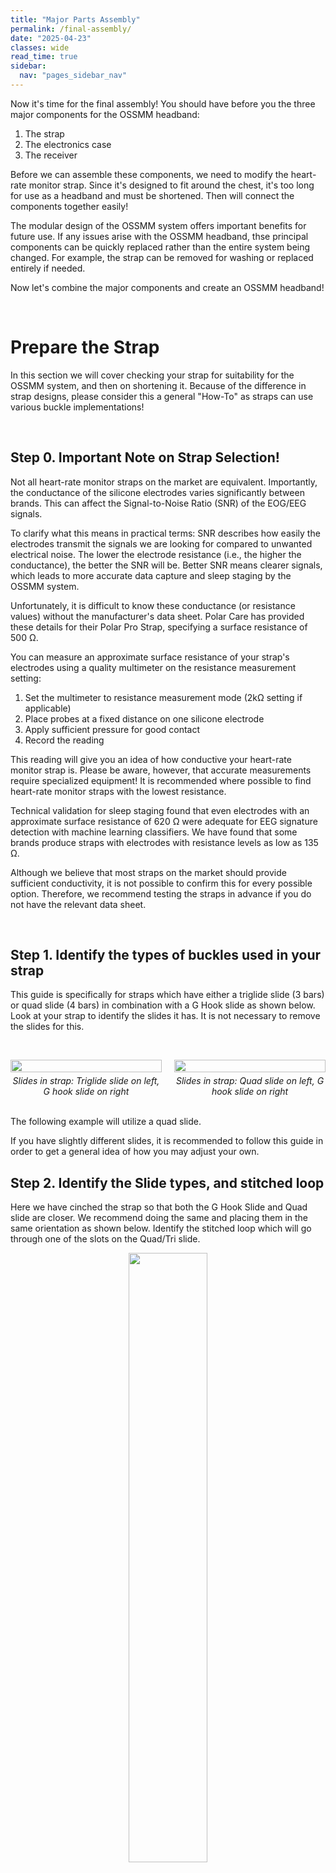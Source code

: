 ```yaml
---
title: "Major Parts Assembly"
permalink: /final-assembly/
date: "2025-04-23"
classes: wide
read_time: true
sidebar:
  nav: "pages_sidebar_nav"
---
```


Now it's time for the final assembly! You should have before you the three major components for the OSSMM headband:

1. The strap
2. The electronics case
3. The receiver

Before we can assemble these components, we need to modify the heart-rate monitor
strap. Since it's designed to fit around the chest, it's too long for use as a 
headband and must be shortened. Then will connect the components together easily!

The modular design of the OSSMM system offers important benefits for future use. 
If any issues arise with the OSSMM headband, thse principal components can be
quickly replaced rather than the entire system being changed. For example, the
strap can be removed for washing or replaced entirely if needed.

Now let's combine the major components and create an OSSMM headband!

&nbsp;
# Prepare the Strap

In this section we will cover checking your strap for suitability for the OSSMM
system, and then on shortening it. Because of the difference in strap designs,
please consider this a general "How-To" as straps can use various buckle
implementations!

&nbsp;
## Step 0. Important Note on Strap Selection!

Not all heart-rate monitor straps on the market are equivalent. Importantly, the
conductance of the silicone electrodes varies significantly between brands. This
can affect the Signal-to-Noise Ratio (SNR) of the EOG/EEG signals.

To clarify what this means in practical terms: SNR describes how easily the 
electrodes transmit the signals we are looking for compared to unwanted 
electrical noise. The lower the electrode resistance (i.e., the higher the 
conductance), the better the SNR will be. Better SNR means clearer signals, 
which leads to more accurate data capture and sleep staging by the OSSMM system.


Unfortunately, it is difficult to know these conductance (or resistance values) 
without the manufacturer's data sheet. Polar Care has provided these details for
their Polar Pro Strap, specifying a surface resistance of 500 Ω.


You can measure an approximate surface resistance of your strap's electrodes 
using a quality multimeter on the resistance measurement setting:

1. Set the multimeter to resistance measurement mode (2kΩ setting if applicable)
2. Place probes at a fixed distance on one silicone electrode
3. Apply sufficient pressure for good contact
4. Record the reading

This reading will give you an idea of how conductive your heart-rate monitor 
strap is. Please be aware, however, that accurate measurements require 
specialized equipment! It is recommended where possible to find heart-rate 
monitor straps with the lowest resistance. 

Technical validation for sleep staging found that even electrodes with an 
approximate surface resistance of 620 Ω were adequate for EEG signature 
detection with machine learning classifiers. We have found that some brands 
produce straps with electrodes with resistance levels as low as 135 Ω.

Although we believe that most straps on the market should provide sufficient 
conductivity, it is not possible to confirm this for every possible option. 
Therefore, we recommend testing the straps in advance if you do not have the
relevant data sheet.

&nbsp;
## Step 1. Identify the types of buckles used in your strap

This guide is specifically for straps which have either a triglide slide (3 bars) 
or quad slide (4 bars) in combination with a G Hook slide as shown below. Look 
at your strap to identify the slides it has. It is not necessary to remove
the slides for this.

&nbsp;
<div style="display: flex; flex-direction: row; justify-content: space-between; align-items: flex-start;">
  <figure style="margin: 0; width: 48%; display: flex; flex-direction: column; align-items: center;">
    <img src="{{ site.url }}/OSSMM/media/final-assembly/slides-tri.jpg" style="width: 100%;">
    <figcaption style="text-align: center; font-style: italic; margin-top: 5px;">Slides in strap: Triglide slide on left, G hook slide on right</figcaption>
  </figure>
  <figure style="margin: 0; width: 48%; display: flex; flex-direction: column; align-items: center;">
    <img src="{{ site.url }}/OSSMM/media/final-assembly/slide-quad.jpg" style="width: 100%;">
    <figcaption style="text-align: center; font-style: italic; margin-top: 5px;">Slides in strap: Quad slide on left, G hook slide on right</figcaption>
  </figure>
</div>
&nbsp;


The following example will utilize a quad slide.

If you have slightly different slides, it is recommended to follow this guide in
order to get a general idea of how you may adjust your own.

## Step 2. Identify the Slide types, and stitched loop

Here we have cinched the strap so that both the G Hook Slide and Quad slide are
closer. We recommend doing the same and placing them in the same orientation as
shown below. Identify the stitched loop which will go through one of the slots
on the Quad/Tri slide.

<div align="center">
  <img src="{{ site.url }}/OSSMM/media/final-assembly/strap-identity.jpg" style="width: 50%;">
</div>
&nbsp;


## Step 3. Cut the stich loop, and remove it from the Quad/Tri Slide

&nbsp;
<div style="display: flex; flex-direction: row; align-items: flex-start;">
  <figure style="margin: 0; width: 48%;">
    <img src="{{ site.url }}/OSSMM/media/final-assembly/loop-cut-1.jpg" alt="Front view of OSSMM headband" style="width: 100%;">
    <figcaption style="text-align: center; font-style: italic; margin-top: 5px;">Pre-cut Sticthed Loop </figcaption>
  </figure>
  <figure style="margin: 0; width: 48%; margin-left: 4%;">
    <img src="{{ site.url }}/OSSMM/media/final-assembly/loop-cut-2.jpg" alt="Back view of OSSMM headband" style="width: 100%;">
    <figcaption style="text-align: center; font-style: italic; margin-top: 5px;">Post-cut Sticthed Loop</figcaption>
  </figure>
</div>
&nbsp;


## Step 4. Shorten the strap by cutting at least 12 cm (5") above the seam.

The photos below this cut. Note, for illustrative purpose the scissor is shown
at a much shorter distance.

&nbsp;
<div style="display: flex; flex-direction: row; align-items: flex-start;">
  <figure style="margin: 0; width: 48%;">
    <img src="{{ site.url }}/OSSMM/media/final-assembly/shortening-cut-1.jpg" alt="Front view of OSSMM headband" style="width: 100%;">
    <figcaption style="text-align: center; font-style: italic; margin-top: 5px;">Pre-cut Sticthed Loop </figcaption>
  </figure>
  <figure style="margin: 0; width: 48%; margin-left: 4%;">
    <img src="{{ site.url }}/OSSMM/media/final-assembly/shortening-cut-2.jpg" alt="Back view of OSSMM headband" style="width: 100%;">
    <figcaption style="text-align: center; font-style: italic; margin-top: 5px;">Post-cut Sticthed Loop</figcaption>
  </figure>
</div>
&nbsp;


Due to the difference length straps will have based on the brand, the length to 
cut will change. Remember, you can always cut more off, but you can't add it back.
In our case, a 15 cm (6") cut was suitable.

<div align="center">
  <img src="{{ site.url }}/OSSMM/media/final-assembly/removed.jpg" alt="Back view of OSSMM headband" style="width: 50%;">
  <figcaption style="text-align: center; font-style: italic; margin-top: 5px;">Removed Portion</figcaption>
</div>

&nbsp;
## Step 5. Insert the cut end into the open slot making a new loop.

Take the newly cut end and insert it through the now open slot. The band should 
go towards the interior. This way when it is worn there is no band flopping in 
the back.


<div align="center">
  <img src="{{ site.url }}/OSSMM/media/final-assembly/new-loop.jpg" alt="Back view of OSSMM headband" style="width: 50%;">
</div>
&nbsp;


Under typical circumstances the tension should hold this loose end in place. 
However, over time it may come loose with repeated use. We leave it to the user
to choose if they would like to employ additional methods to secure it. We
present two feasible options:

*1. Create a new seam using a basic sewing kit.*
*2. Use a standard quality stapler with paper staples.*

The stapler is the preferred method. When done properly with a quality stapler, 
staples are virtually invisible and are not felt at all. Staples should be done
with the legs initially pointing towards the interior of the bead, that is
towards the head area. When closed properly, the staple legs will clinch back
outward, facing away from the head area.

# Insert the Strap into the Receiver

Now that the strap is prepared, we will insert the strap into the receiver!

## Step 1. Learn the Squeeze

To insert the strap, the receiver must be squeezed in two directions in order to
expand one of the slots. Press down on the back of the receiver on the lateral
side of one of the slots. At the same time, squeeze the top and bottom edges
of the receiver so that is compresses. If done correctly, this will cause
the middle section in the back of the receiver to slightly pop out. You can 
maintain this expansion by simply continuing to press down from the top and 
bottom.

Please refer to the GIF below on how to do this. It is recommended to practice
this a few times.


<div align="center">
  <img src="{{ site.url }}/OSSMM/media/final-assembly/receiver-squeeze-1.gif" alt="Back view of OSSMM headband" style="width: 50%;">
</div>
&nbsp;


## Step 2. Thread the strap through the first slot

Squeeze the receiver in the manner described, and maintain the slot expansion.
Take the end of heart-monitor chest strap without the G Hook, and the silicone
electrodes facing away from the back, and thread it through the expanded slot.
Thread the strap through until it emerges from the other side with enough length
to pull on. Pull the strap through, and continue to do so until both button
connections have gone through.


<div align="center">
  <img src="{{ site.url }}/OSSMM/media/final-assembly/strap-insert.gif" alt="Back view of OSSMM headband" style="width: 50%;">
</div>
&nbsp;


## Step 3. Thread the strap through the last slot.

Now thread the strap back through the remaining slot. You can use your finger to
expand the slot or use the original squeeze method shown in Step 1. When you are
the silicone electrodes should be spaced roughly equally when emerging from the
back of the receiver, and the button contacts should be also be equally spaced
apart in the inner compartment.


<div align="center">
  <img src="{{ site.url }}/OSSMM/media/final-assembly/last-strap.gif" alt="Back view of OSSMM headband" style="width: 50%;">
</div>
&nbsp;



# Install the Electronic Case

You're almost there! 2 out of 3 components are connected. Now let's add the final
piece: the electronic case!

This section should be done with a table as a support, 
or an additional pair of human hands. 

## Step 1. Pull excess strap through the receiver, loop over, and expose the PulseSensor slot

The first part of the installation is inserting the PulseSensor into its 
dedicated slot in the receiver. Before we can do this we need to clear a path. In
this step we are going to prepare the combined receiver and headband strap for
the pulse sensor. We need to expose the pulse sensor slot. To do this, pull
more of strap through, and loop this over the receiver. After completion, no 
strap should be blocking access.

<div align="center">
  <img src="{{ site.url }}/OSSMM/media/final-assembly/new-loop.jpg" alt="Back view of OSSMM headband" style="width: 50%;">
</div>
&nbsp;

## Step 2.Insert the PulseSensor

Start by matching the version number text on the receiver and the electronic
case so both are facing upwards. Having the receiver correctly oriented means the pulse
sensor slot's wire notch will be on the bottom. This notch is important for
providing space for the wires coming off the pulse sensor.

<div align="center">
  <img src="{{ site.url }}/OSSMM/media/final-assembly/receiver-view.jpg" alt="Back view of OSSMM headband" style="width: 50%;">
</div>
&nbsp;

The PulseSensor should be forced into the slot. Instead, the slot is meant to
expand when force is applied to the back, and the inner walls of the receiver
are pulled slightly outward. It is recommended to practice this squeezing motion
before attempting to insert the PulseSensor.

To complete the install, lightly press the PulseSensor into the slot with the
orientation, such that the wires will eventually sit in the notch. Then, squeeze
the receiver in the indicated manner. You can then hold the position of the 
PulseSensor and as you release the squeeze the receiver should "swallow" the
PulseSensor. You may have to give a little press at the end for it to meet the
face of the receiver.

<div align="center">
  <img src="{{ site.url }}/OSSMM/media/final-assembly/receiver-view.jpg" alt="Back view of OSSMM headband" style="width: 50%;">
</div>
&nbsp;

## Step 3. Connect the EOG/EEG electrodes



## Step 4. Slot in the electronics case

## Step 5. You've done it!



